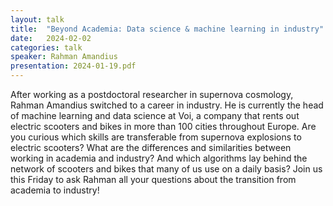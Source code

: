```yaml
---
layout: talk
title:  "Beyond Academia: Data science & machine learning in industry"
date:   2024-02-02
categories: talk
speaker: Rahman Amandius
presentation: 2024-01-19.pdf
---
```

After working as a postdoctoral researcher in supernova cosmology, Rahman Amandius switched to a career in industry. He is currently the head of machine learning and data science at Voi, a company that rents out electric scooters and bikes in more than 100 cities throughout Europe. Are you curious which skills are transferable from supernova explosions to electric scooters? What are the differences and similarities between working in academia and industry? And which algorithms lay behind the network of scooters and bikes that many of us use on a daily basis? Join us this Friday to ask Rahman all your questions about the transition from academia to industry!

